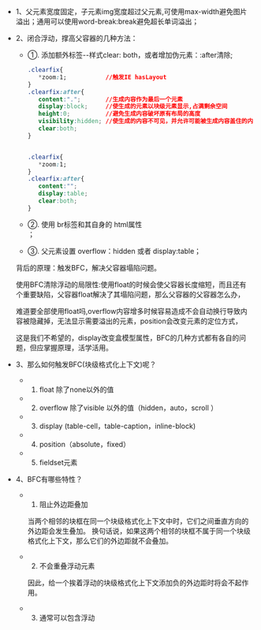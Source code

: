 * 1、父元素宽度固定，子元素img宽度超过父元素,可使用max-width避免图片溢出；通用可以使用word-break:break避免超长单词溢出；

* 2、闭合浮动，撑高父容器的几种方法：

    - ①. 添加额外标签--样式clear: both，或者增加伪元素：:after清除;
        ```css
        .clearfix{
           *zoom:1;           //触发IE hasLayout 
        }
        .clearfix:after{
           content:".";       //生成内容作为最后一个元素
           display:block;     //使生成的元素以块级元素显示,占满剩余空间
           height:0;          //避免生成内容破坏原有布局的高度
           visibility:hidden; //使生成的内容不可见，并允许可能被生成内容盖住的内容可以进行点击和交互
           clear:both;
        }
        
        
        .clearfix{
           *zoom:1;
        }
        .clearfix:after{
           content:"";
           display:table;
           clear:both;
        }
        ```
    
    - ②. 使用 br标签和其自身的 html属性<br clear="all">；
    
    - ③. 父元素设置 overflow：hidden 或者 display:table；
    
    背后的原理：触发BFC，解决父容器塌陷问题。
    
    使用BFC清除浮动的局限性:使用float的时候会使父容器长度缩短，而且还有个重要缺陷，父容器float解决了其塌陷问题，那么父容器的父容器怎么办，
    
    难道要全部使用float吗,overflow内容增多时候容易造成不会自动换行导致内容被隐藏掉，无法显示需要溢出的元素，position会改变元素的定位方式，
    
    这是我们不希望的，display改变盒模型属性，BFC的几种方式都有各自的问题，但应掌握原理，活学活用。
    
* 3、那么如何触发BFC(块级格式化上下文)呢？

    - 1. float 除了none以外的值 
 
    - 2. overflow 除了visible 以外的值（hidden，auto，scroll ） 
 
    - 3. display (table-cell，table-caption，inline-block) 
 
    - 4. position（absolute，fixed） 
 
    - 5. fieldset元素

* 4、BFC有哪些特性？

    - 1. 阻止外边距叠加
    
        当两个相邻的块框在同一个块级格式化上下文中时，它们之间垂直方向的外边距会发生叠加。
        换句话说，如果这两个相邻的块框不属于同一个块级格式化上下文，那么它们的外边距就不会叠加。
        
    - 2. 不会重叠浮动元素
    
        因此，给一个挨着浮动的块级格式化上下文添加负的外边距时将会不起作用。
        
    - 3. 通常可以包含浮动
